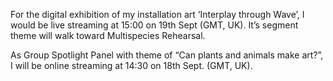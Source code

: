 For the digital exhibition of my installation art ‘Interplay through Wave’, I would be live streaming at 15:00 on 19th Sept (GMT, UK).
It’s segment theme will walk toward Multispecies Rehearsal.

As Group Spotlight Panel with theme of “Can plants and animals make art?”, I will be online streaming at 14:30 on 18th Sept. (GMT, UK).